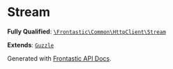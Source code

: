 #  Stream

**Fully Qualified**: [`\Frontastic\Common\HttpClient\Stream`](../../../src/php/HttpClient/Stream.php)

**Extends**: [`Guzzle`](Guzzle.md)

Generated with [Frontastic API Docs](https://github.com/FrontasticGmbH/apidocs).
